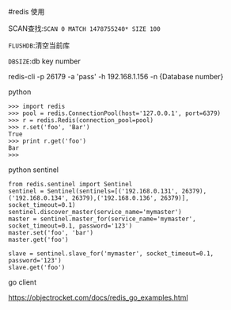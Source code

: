 #redis 使用

SCAN查找:`SCAN 0 MATCH 1478755240* SIZE 100`

`FLUSHDB`:清空当前库

`DBSIZE`:db key number

redis-cli -p 26179 -a 'pass' -h 192.168.1.156 -n {Database number}





python

```
>>> import redis
>>> pool = redis.ConnectionPool(host='127.0.0.1', port=6379)
>>> r = redis.Redis(connection_pool=pool)
>>> r.set('foo', 'Bar')
True
>>> print r.get('foo')
Bar
>>>
```


python sentinel

```
from redis.sentinel import Sentinel
sentinel = Sentinel(sentinels=[('192.168.0.131', 26379),('192.168.0.134', 26379),('192.168.0.136', 26379)], socket_timeout=0.1)
sentinel.discover_master(service_name='mymaster')
master = sentinel.master_for(service_name='mymaster', socket_timeout=0.1, password='123')
master.set('foo', 'bar')
master.get('foo')

slave = sentinel.slave_for('mymaster', socket_timeout=0.1, password='123')
slave.get('foo')
```


go client

https://objectrocket.com/docs/redis_go_examples.html